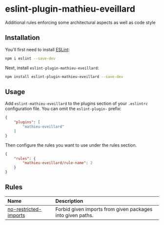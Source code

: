 # eslint-plugin-mathieu-eveillard

Additional rules enforcing some architectural aspects as well as code style

## Installation

You'll first need to install [ESLint](https://eslint.org/):

```sh
npm i eslint --save-dev
```

Next, install `eslint-plugin-mathieu-eveillard`:

```sh
npm install eslint-plugin-mathieu-eveillard --save-dev
```

## Usage

Add `eslint-mathieu-eveillard` to the plugins section of your `.eslintrc` configuration file. You can omit the `eslint-plugin-` prefix:

```json
{
    "plugins": [
        "mathieu-eveillard"
    ]
}
```


Then configure the rules you want to use under the rules section.

```json
{
    "rules": {
        "mathieu-eveillard/rule-name": 2
    }
}
```

## Rules

<!-- begin auto-generated rules list -->

| Name                                                         | Description                                                |
| :----------------------------------------------------------- | :--------------------------------------------------------- |
| [no-restricted-imports](docs/rules/no-restricted-imports.md) | Forbid given imports from given packages into given paths. |

<!-- end auto-generated rules list -->


